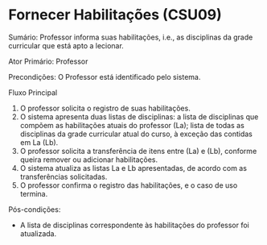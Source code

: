 # Fornecer Habilitações (CSU09) #

Sumário: Professor informa suas habilitações, i.e., as disciplinas da grade curricular que está apto a lecionar.

Ator Primário: Professor

Precondições: O Professor está identificado pelo sistema.

Fluxo Principal
  1. O professor solicita o registro de suas habilitações.
  1. O sistema apresenta duas listas de disciplinas: a lista de disciplinas que compõem as habilitações atuais do professor (La); lista de todas as disciplinas da grade curricular atual do curso, à exceção das contidas em La (Lb).
  1. O professor solicita a transferência de itens entre (La) e (Lb), conforme queira remover ou adicionar habilitações.
  1. O sistema atualiza as listas La e Lb apresentadas, de acordo com as transferências solicitadas.
  1. O professor confirma o registro das habilitações, e o caso de uso termina.

Pós-condições:
  * A lista de disciplinas correspondente às habilitações do professor foi atualizada.
